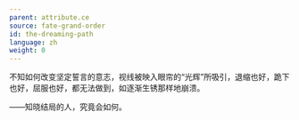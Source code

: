 ```yaml
---
parent: attribute.ce
source: fate-grand-order
id: the-dreaming-path
language: zh
weight: 0
---
```


不知如何改变坚定誓言的意志，视线被映入眼帘的“光辉”所吸引，退缩也好，跪下也好，屈服也好，都无法做到，如逐渐生锈那样地崩溃。

——知晓结局的人，究竟会如何。
